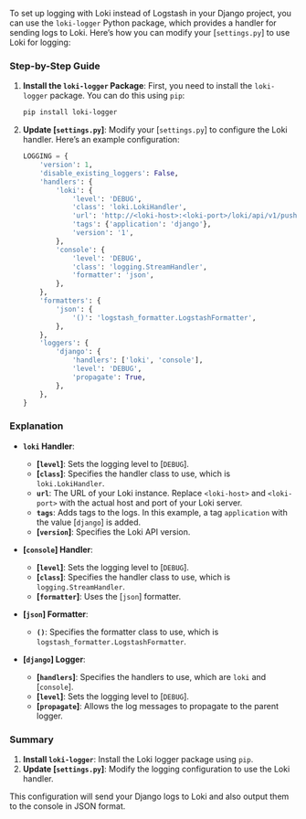 To set up logging with Loki instead of Logstash in your Django project, you can use the `loki-logger` Python package, which provides a handler for sending logs to Loki. Here’s how you can modify your [`settings.py`] to use Loki for logging:

### Step-by-Step Guide

1. **Install the `loki-logger` Package**:
   First, you need to install the `loki-logger` package. You can do this using `pip`:

   ```sh
   pip install loki-logger
   ```

2. **Update [`settings.py`]**:
   Modify your [`settings.py`] to configure the Loki handler. Here’s an example configuration:

   ```python
   LOGGING = {
       'version': 1,
       'disable_existing_loggers': False,
       'handlers': {
           'loki': {
               'level': 'DEBUG',
               'class': 'loki.LokiHandler',
               'url': 'http://<loki-host>:<loki-port>/loki/api/v1/push',
               'tags': {'application': 'django'},
               'version': '1',
           },
           'console': {
               'level': 'DEBUG',
               'class': 'logging.StreamHandler',
               'formatter': 'json',
           },
       },
       'formatters': {
           'json': {
               '()': 'logstash_formatter.LogstashFormatter',
           },
       },
       'loggers': {
           'django': {
               'handlers': ['loki', 'console'],
               'level': 'DEBUG',
               'propagate': True,
           },
       },
   }
   ```

### Explanation

- **`loki` Handler**:
  - **[`level`]**: Sets the logging level to [`DEBUG`].
  - **[`class`]**: Specifies the handler class to use, which is `loki.LokiHandler`.
  - **`url`**: The URL of your Loki instance. Replace `<loki-host>` and `<loki-port>` with the actual host and port of your Loki server.
  - **`tags`**: Adds tags to the logs. In this example, a tag `application` with the value [`django`] is added.
  - **[`version`]**: Specifies the Loki API version.

- **[`console`] Handler**:
  - **[`level`]**: Sets the logging level to [`DEBUG`].
  - **[`class`]**: Specifies the handler class to use, which is `logging.StreamHandler`.
  - **[`formatter`]**: Uses the [`json`] formatter.

- **[`json`] Formatter**:
  - **`()`**: Specifies the formatter class to use, which is `logstash_formatter.LogstashFormatter`.

- **[`django`] Logger**:
  - **[`handlers`]**: Specifies the handlers to use, which are `loki` and [`console`].
  - **[`level`]**: Sets the logging level to [`DEBUG`].
  - **[`propagate`]**: Allows the log messages to propagate to the parent logger.

### Summary

1. **Install `loki-logger`**: Install the Loki logger package using `pip`.
2. **Update [`settings.py`]**: Modify the logging configuration to use the Loki handler.

This configuration will send your Django logs to Loki and also output them to the console in JSON format.